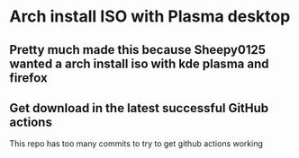 # Arch install ISO with Plasma desktop
## Pretty much made this because Sheepy0125 wanted a arch install iso with kde plasma and firefox   
## Get download in the latest successful GitHub actions 
This repo has too many commits to try to get github actions working
